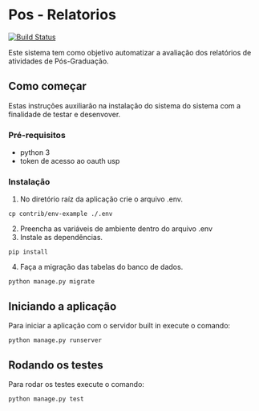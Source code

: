 # Pos - Relatorios

[![Build Status](https://travis-ci.org/iagsti/pos-relatorios.svg?branch=master)](https://travis-ci.org/iagsti/pos-relatorios)

Este sistema tem como objetivo automatizar a avaliação dos relatórios de atividades de Pós-Graduação.

## Como começar
Estas instruções auxiliarão na instalação do sistema do sistema com a finalidade de testar e desenvover.

### Pré-requisitos
 - python 3
 - token de acesso ao oauth usp

### Instalação
1. No diretório raíz da aplicação crie o arquivo .env.
```
cp contrib/env-example ./.env
```
2. Preencha as variáveis de ambiente dentro do arquivo .env
3. Instale as dependências.
```
pip install
```
4. Faça a migração das tabelas do banco de dados.
```
python manage.py migrate
```
## Iniciando a aplicação
Para iniciar a aplicação com o servidor built in execute o comando:
```
python manage.py runserver
```
## Rodando os testes
Para rodar os testes execute o comando:
```
python manage.py test
```